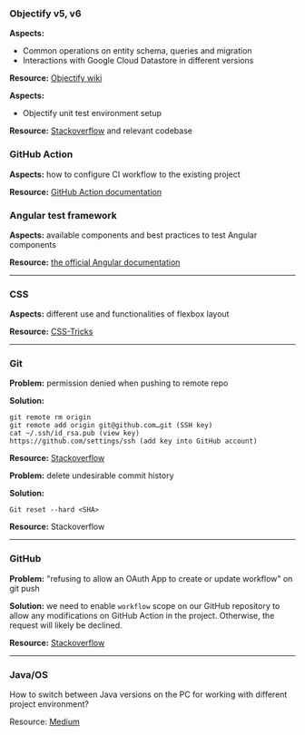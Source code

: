 ### Objectify v5, v6
**Aspects:** 

* Common operations on entity schema, queries and migration
* Interactions with Google Cloud Datastore in different versions

**Resource:** [Objectify wiki](https://github.com/objectify/objectify/wiki)

**Aspects:**

* Objectify unit test environment setup

**Resource:** [Stackoverflow](https://stackoverflow.com/questions/32628124/how-to-use-objectifyservice-in-junit-testing) and relevant codebase

### GitHub Action
**Aspects:** how to configure CI workflow to the existing project

**Resource:** [GitHub Action documentation](https://docs.github.com/en/actions/quickstart)

### Angular test framework
**Aspects:** available components and best practices to test Angular components

**Resource:** [the official Angular documentation](https://angular.io/guide/testing)

---

### CSS
**Aspects:** different use and functionalities of flexbox layout

**Resource:** [CSS-Tricks](https://css-tricks.com/snippets/css/a-guide-to-flexbox/)

---
### Git
**Problem:** permission denied when pushing to remote repo

**Solution:**
```
git remote rm origin
git remote add origin git@github.com…git (SSH key)
cat ~/.ssh/id_rsa.pub (view key)
https://github.com/settings/ssh (add key into GitHub account)  
```

**Resource:** [Stackoverflow](https://stackoverflow.com/questions/13674647/cannot-push-to-git-repository-permission-denied)

**Problem:** delete undesirable commit history

**Solution:**
```
Git reset --hard <SHA>
```

**Resource:** Stackoverflow

---

### GitHub

**Problem:** "refusing to allow an OAuth App to create or update workflow" on git push

**Solution:** we need to enable `workflow` scope on our GitHub repository to allow any modifications on GitHub Action in the project.
Otherwise, the request will likely be declined.

**Resource:** [Stackoverflow](https://stackoverflow.com/questions/64059610/how-to-resolve-refusing-to-allow-an-oauth-app-to-create-or-update-workflow-on)

---

### Java/OS
How to switch between Java versions on the PC for working with different project environment?

Resource: [Medium](https://medium.com/@devkosal/switching-java-jdk-versions-on-macos-80bc868e686a)
